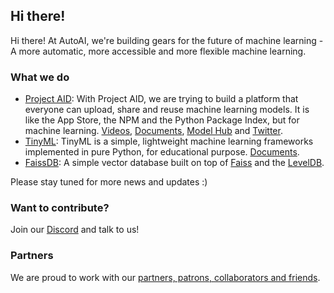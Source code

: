 ## Hi there!

Hi there! At AutoAI, we're building gears for the future of machine learning - A more automatic, more accessible and more flexible machine learning.

### What we do

* [Project AID](https://github.com/autoai-org/AID): With Project AID, we are trying to build a platform that everyone can upload, share and reuse machine learning models. It is like the App Store, the NPM and the Python Package Index, but for machine learning. [Videos](https://www.youtube.com/watch?v=18ulW_8phgs), [Documents](https://aid.autoai.org/), [Model Hub](https://hub.autoai.dev/) and [Twitter](https://twitter.com/aid_aiops).
* [TinyML](https://github.com/autoai-org/Tinyml): TinyML is a simple, lightweight machine learning frameworks implemented in pure Python, for educational purpose. [Documents](https://github.com/autoai-org/Tinyml).
* [FaissDB](https://github.com/ComposeDB/FaissDB): A simple vector database built on top of [Faiss](https://github.com/facebookresearch/faiss) and the [LevelDB](https://github.com/google/leveldb).

Please stay tuned for more news and updates :)

### Want to contribute?

Join our [Discord](https://discord.gg/3BD3RzK2K2) and talk to us!

### Partners

We are proud to work with our [partners, patrons, collaborators and friends](https://aid.autoai.org/partners).
